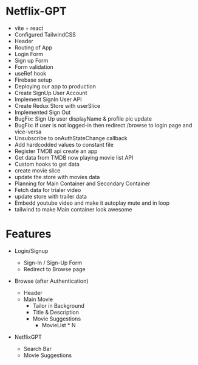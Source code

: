# Netflix-GPT

- vite + react
- Configured TailwindCSS
- Header
- Routing of App
- Login Form
- Sign up Form
- Form validation
- useRef hook
- Firebase setup
- Deploying our app to production
- Create SignUp User Account 
- Implement SignIn User API
- Create Redux Store with userSlice
- Implemented Sign Out
- BugFix: Sign Up user displayName & profile pic update
- BugFix: if user is not logged-in then redirect /browse to login page and vice-versa
- Unsubscribe to onAuthStateChange callback
- Add hardcodded values to constant file
- Register TMDB api create an app 
- Get data from TMDB now playing movie list API 
- Custom hooks to get data
- create movie slice
- update the store with movies data
- Planning for Main Container and Secondary Container
- Fetch data for trialer video
- update store with trailer data
- Embedd youtube video and make it autoplay mute and in loop
- tailwind to make Main container look awesome



# Features
- Login/Signup 
    - Sign-In / Sign-Up Form
    - Redirect to Browse page

- Browse (after Authentication)
    - Header
    - Main Movie
        - Tailor in Background
        - Title & Description
        - Movie Suggestions
            - MovieList * N

- NetflixGPT
    - Search Bar
    - Movie Suggestions



